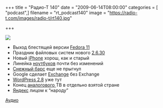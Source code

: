 +++
title = "Радио-Т 140"
date = "2009-06-14T08:00:00"
categories = [ "podcast",]
filename = "rt_podcast140"
image = "https://radio-t.com/images/radio-t/rt140.jpg"

+++

![](https://radio-t.com/images/radio-t/rt140.jpg)

- Выход блестящей версии [Fedora 11](http://www.engadget.com/2009/06/09/fedora-11-packs-a-next-gen-file-system-faster-boot-times-all-t/)
- Праздник файловых систем нового [2.6.30](http://www.linux.org.ru/view-message.jsp?msgid=3775397)
- Новый [iPhone](http://macradar.ru/events/wwdc-2009-iphone/) хорош, как и старый
- Линейка [ноутбуков](http://macradar.ru/events/wwdc-2009-macbook-pro/) почти без изменений
- [Снежный барс](http://macradar.ru/events/wwdc-2009-1/) еще не прыгнул
- Google сделает [Exchange](http://www.infoq.com/news/2009/06/Google-App-Outlook-Plug-in) без Exchange
- [WordPress 2.8](http://habrahabr.ru/blogs/wordpress/61850/) уже тут
- Конец [аналоговoго ](http://culture.compulenta.ru/432636/)ТВ в отдельно взятой стране
- [Яндекс](http://internetno.net/2009/06/10/narod/) лицом к “народу”

[Аудио](http://archive.rucast.net/radio-t/media/rt_podcast140.mp3)
<audio src="http://archive.rucast.net/radio-t/media/rt_podcast140.mp3" preload="none"></audio>